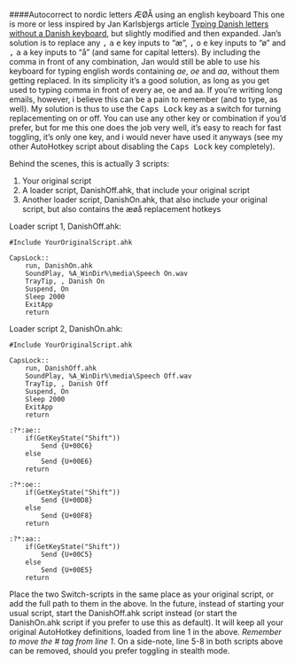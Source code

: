 ####Autocorrect to nordic letters ÆØÅ using an english keyboard
This one is more or less inspired by Jan Karlsbjergs article [Typing Danish letters without a Danish keyboard], but slightly modified and then expanded. Jan’s solution is to replace any <kbd>,</kbd> <kbd>a</kbd> <kbd>e</kbd> key inputs to “æ”, <kbd>,</kbd> <kbd>o</kbd> <kbd>e</kbd> key inputs to “ø” and <kbd>,</kbd> <kbd>a</kbd> <kbd>a</kbd> key inputs to “å” (and same for capital letters). By including the comma in front of any combination, Jan would still be able to use his keyboard for typing english words containing *ae*, *oe* and *aa*, without them getting replaced. In its simplicity it’s a good solution, as long as you get used to typing comma in front of every ae, oe and aa. If you’re writing long emails, however, i believe this can be a pain to remember (and to type, as well). My solution is thus to use the <kbd>Caps Lock</kbd> key as a switch for turning replacementing on or off. You can use any other key or combination if you’d prefer, but for me this one does the job very well, it’s easy to reach for fast toggling, it’s only one key, and i would never have used it anyways (see my other AutoHotkey script about disabling the <kbd>Caps Lock</kbd> key completely). 

Behind the scenes, this is actually 3 scripts:

1. Your original script
1. A loader script, DanishOff.ahk, that include your original script
1. Another loader script, DanishOn.ahk, that also include your original script, but also contains the æøå replacement hotkeys

Loader script 1, DanishOff.ahk:

	#Include YourOriginalScript.ahk
	 
	CapsLock::
    	run, DanishOn.ahk
    	SoundPlay, %A_WinDir%\media\Speech On.wav
    	TrayTip, , Danish On
    	Suspend, On
	    Sleep 2000
	    ExitApp
	    return

Loader script 2, DanishOn.ahk:

	#Include YourOriginalScript.ahk
	 
	CapsLock::
	    run, DanishOff.ahk
	    SoundPlay, %A_WinDir%\media\Speech Off.wav
	    TrayTip, , Danish Off
	    Suspend, On
	    Sleep 2000
	    ExitApp
	    return
	 
	:?*:ae::
	    if(GetKeyState("Shift"))
	        Send {U+00C6}
	    else
	        Send {U+00E6}
	    return
	 
	:?*:oe::
	    if(GetKeyState("Shift"))
	        Send {U+00D8}
	    else
	        Send {U+00F8}
	    return
	 
	:?*:aa::
	    if(GetKeyState("Shift"))
	        Send {U+00C5}
	    else
	        Send {U+00E5}
	    return

Place the two Switch-scripts in the same place as your original script, or add the full path to them in the above. In the future, instead of starting your usual script, start the DanishOff.ahk script instead (or start the DanishOn.ahk script if you prefer to use this as default). It will keep all your original AutoHotkey definitions, loaded from line 1 in the above. *Remember to move the # tag from line 1*. On a side-note, line 5-8 in both scripts above can be removed, should you prefer toggling in stealth mode.

[Typing Danish letters without a Danish keyboard]:http://www.jankarlsbjerg.com/blog/archives/2009/08/08/typing-danish-letters-without-a-danish-keyboard/
